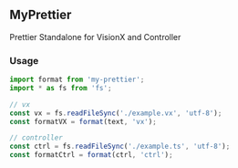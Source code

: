 ## MyPrettier
Prettier Standalone for VisionX and Controller

### Usage
```js
import format from 'my-prettier';
import * as fs from 'fs';

// vx
const vx = fs.readFileSync('./example.vx', 'utf-8');
const formatVX = format(text, 'vx');

// controller
const ctrl = fs.readFileSync('./example.ts', 'utf-8');
const formatCtrl = format(ctrl, 'ctrl');
```
